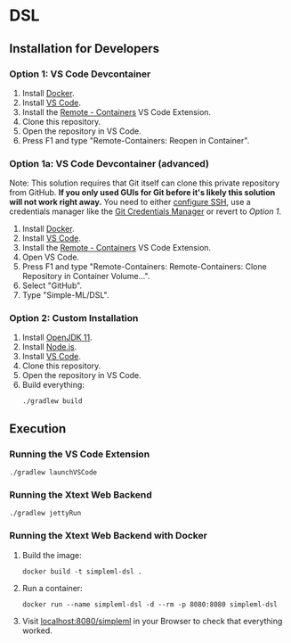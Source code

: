 # DSL
## Installation for Developers

### Option 1: VS Code Devcontainer

1. Install [Docker](https://docs.docker.com/get-docker/).
1. Install [VS Code](https://code.visualstudio.com/).
1. Install the [Remote - Containers](https://marketplace.visualstudio.com/items?itemName=ms-vscode-remote.remote-containers) VS Code Extension.
1. Clone this repository.
1. Open the repository in VS Code.
1. Press F1 and type "Remote-Containers: Reopen in Container".

### Option 1a: VS Code Devcontainer (advanced)

Note: This solution requires that Git itself can clone this private repository from GitHub. **If you only used GUIs for Git before it's likely this solution will not work right away.** You need to either [configure SSH](https://docs.github.com/en/github/authenticating-to-github/connecting-to-github-with-ssh), use a credentials manager like the [Git Credentials Manager](https://github.com/microsoft/Git-Credential-Manager-Core) or revert to _Option 1_.

1. Install [Docker](https://docs.docker.com/get-docker/).
1. Install [VS Code](https://code.visualstudio.com/).
1. Install the [Remote - Containers](https://marketplace.visualstudio.com/items?itemName=ms-vscode-remote.remote-containers) VS Code Extension.
1. Open VS Code.
1. Press F1 and type "Remote-Containers: Remote-Containers: Clone Repository in Container Volume...".
1. Select "GitHub".
1. Type "Simple-ML/DSL".

### Option 2: Custom Installation

1. Install [OpenJDK 11](https://adoptopenjdk.net/).
1. Install [Node.js](https://nodejs.org/en/).
1. Install [VS Code](https://code.visualstudio.com/).
1. Clone this repository.
1. Open the repository in VS Code.
1. Build everything:
    ```shell
    ./gradlew build
    ```

## Execution

### Running the VS Code Extension

```shell
./gradlew launchVSCode
```

### Running the Xtext Web Backend

```shell
./gradlew jettyRun
```

### Running the Xtext Web Backend with Docker

1. Build the image:
    ```shell
    docker build -t simpleml-dsl .
    ```
1. Run a container:
    ```shell
    docker run --name simpleml-dsl -d --rm -p 8080:8080 simpleml-dsl
    ```
1. Visit [localhost:8080/simpleml](http://localhost:8080/simpleml) in your Browser to check that everything worked.
